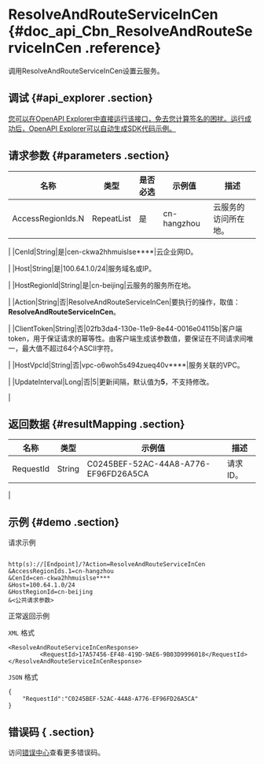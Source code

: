 # ResolveAndRouteServiceInCen {#doc_api_Cbn_ResolveAndRouteServiceInCen .reference}

调用ResolveAndRouteServiceInCen设置云服务。

## 调试 {#api_explorer .section}

[您可以在OpenAPI Explorer中直接运行该接口，免去您计算签名的困扰。运行成功后，OpenAPI Explorer可以自动生成SDK代码示例。](https://api.aliyun.com/#product=Cbn&api=ResolveAndRouteServiceInCen&type=RPC&version=2017-09-12)

## 请求参数 {#parameters .section}

|名称|类型|是否必选|示例值|描述|
|--|--|----|---|--|
|AccessRegionIds.N|RepeatList|是|cn-hangzhou|云服务的访问所在地。

 |
|CenId|String|是|cen-ckwa2hhmuislse\*\*\*\*|云企业网ID。

 |
|Host|String|是|100.64.1.0/24|服务域名或IP。

 |
|HostRegionId|String|是|cn-beijing|云服务的服务所在地。

 |
|Action|String|否|ResolveAndRouteServiceInCen|要执行的操作，取值：**ResolveAndRouteServiceInCen**。

 |
|ClientToken|String|否|02fb3da4-130e-11e9-8e44-0016e04115b|客户端token，用于保证请求的幂等性。由客户端生成该参数值，要保证在不同请求间唯一，最大值不超过64个ASCII字符。

 |
|HostVpcId|String|否|vpc-o6woh5s494zueq40v\*\*\*\*|服务关联的VPC。

 |
|UpdateInterval|Long|否|5|更新间隔，默认值为**5**，不支持修改。

 |

## 返回数据 {#resultMapping .section}

|名称|类型|示例值|描述|
|--|--|---|--|
|RequestId|String|C0245BEF-52AC-44A8-A776-EF96FD26A5CA|请求ID。

 |

## 示例 {#demo .section}

请求示例

``` {#request_demo}

http(s)://[Endpoint]/?Action=ResolveAndRouteServiceInCen
&AccessRegionIds.1=cn-hangzhou
&CenId=cen-ckwa2hhmuislse****
&Host=100.64.1.0/24
&HostRegionId=cn-beijing
&<公共请求参数>

```

正常返回示例

`XML` 格式

``` {#xml_return_success_demo}
<ResolveAndRouteServiceInCenResponse>
         <RequestId>17A57456-EF48-419D-9AE6-9B03D9996018</RequestId>
</ResolveAndRouteServiceInCenResponse>
```

`JSON` 格式

``` {#json_return_success_demo}
{
	"RequestId":"C0245BEF-52AC-44A8-A776-EF96FD26A5CA"
}
```

## 错误码 { .section}

访问[错误中心](https://error-center.aliyun.com/status/product/Cbn)查看更多错误码。

